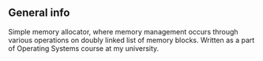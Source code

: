 ## General info
Simple memory allocator, where memory management occurs through various operations on doubly linked list of memory blocks. 
Written as a part of Operating Systems course at my university.

